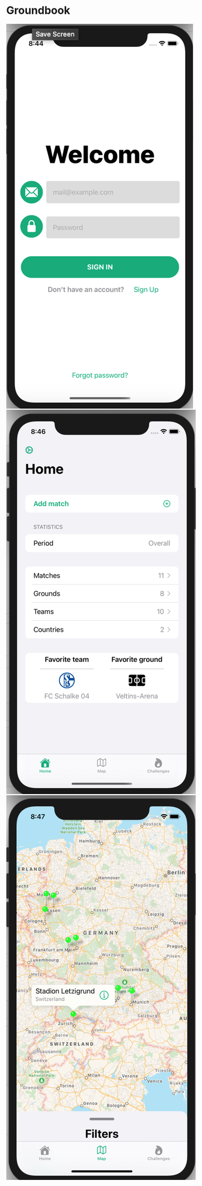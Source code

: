 # Groundbook

![alt text](https://github.com/vldmr17/groundbook/blob/[branch]/Screenshot%202021-02-26%20at%2008.44.51.png?raw=true)
![alt text](https://github.com/vldmr17/groundbook/blob/[branch]/Screenshot%202021-02-26%20at%2008.46.31.png?raw=true)
![alt text](https://github.com/vldmr17/groundbook/blob/[branch]/Screenshot%202021-02-26%20at%2008.47.03.png?raw=true)
